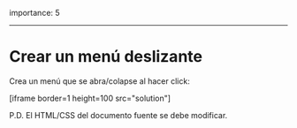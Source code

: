 importance: 5

---

# Crear un menú deslizante

Crea un menú que se abra/colapse al hacer click:

[iframe border=1 height=100 src="solution"]

P.D. El HTML/CSS del documento fuente se debe modificar.
